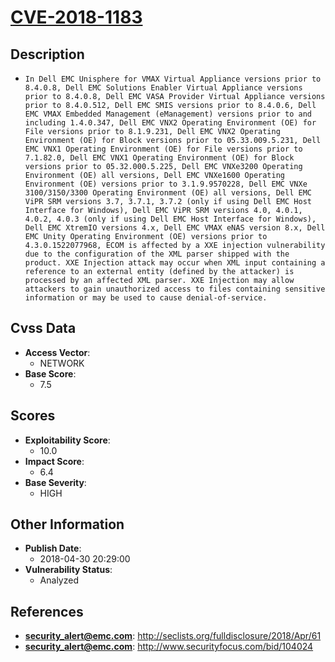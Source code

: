 
# [CVE-2018-1183](http://seclists.org/fulldisclosure/2018/Apr/61)

## Description

- `In Dell EMC Unisphere for VMAX Virtual Appliance versions prior to 8.4.0.8, Dell EMC Solutions Enabler Virtual Appliance versions prior to 8.4.0.8, Dell EMC VASA Provider Virtual Appliance versions prior to 8.4.0.512, Dell EMC SMIS versions prior to 8.4.0.6, Dell EMC VMAX Embedded Management (eManagement) versions prior to and including 1.4.0.347, Dell EMC VNX2 Operating Environment (OE) for File versions prior to 8.1.9.231, Dell EMC VNX2 Operating Environment (OE) for Block versions prior to 05.33.009.5.231, Dell EMC VNX1 Operating Environment (OE) for File versions prior to 7.1.82.0, Dell EMC VNX1 Operating Environment (OE) for Block versions prior to 05.32.000.5.225, Dell EMC VNXe3200 Operating Environment (OE) all versions, Dell EMC VNXe1600 Operating Environment (OE) versions prior to 3.1.9.9570228, Dell EMC VNXe 3100/3150/3300 Operating Environment (OE) all versions, Dell EMC ViPR SRM versions 3.7, 3.7.1, 3.7.2 (only if using Dell EMC Host Interface for Windows), Dell EMC ViPR SRM versions 4.0, 4.0.1, 4.0.2, 4.0.3 (only if using Dell EMC Host Interface for Windows), Dell EMC XtremIO versions 4.x, Dell EMC VMAX eNAS version 8.x, Dell EMC Unity Operating Environment (OE) versions prior to 4.3.0.1522077968, ECOM is affected by a XXE injection vulnerability due to the configuration of the XML parser shipped with the product. XXE Injection attack may occur when XML input containing a reference to an external entity (defined by the attacker) is processed by an affected XML parser. XXE Injection may allow attackers to gain unauthorized access to files containing sensitive information or may be used to cause denial-of-service.`

## Cvss Data

- **Access Vector**:
  - NETWORK
- **Base Score**:
  - 7.5

## Scores

- **Exploitability Score**:
  - 10.0
- **Impact Score**:
  - 6.4
- **Base Severity**:
  - HIGH

## Other Information

- **Publish Date**:
  - 2018-04-30 20:29:00
- **Vulnerability Status**:
  - Analyzed

## References

- **security_alert@emc.com**: http://seclists.org/fulldisclosure/2018/Apr/61
- **security_alert@emc.com**: http://www.securityfocus.com/bid/104024
